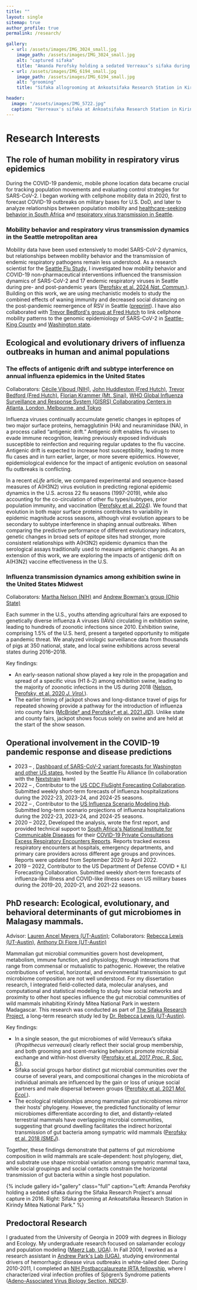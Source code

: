 ```yaml
---
title: ""
layout: single
sitemap: true
author_profile: true
permalink: /research/

gallery:
  - url: /assets/images/IMG_3024_small.jpg
    image_path: /assets/images/IMG_3024_small.jpg
    alt: "captured sifaka"
    title: "Amanda Perofsky holding a sedated Verreaux’s sifaka during the Sifaka Research Project's annual capture in 2016. The Sifaka Research Project at Ankoatsifaka Research Station captures animals periodically to mark them with collars, to monitor health, and to collect genetic material."
  - url: /assets/images/IMG_6194_small.jpg
    image_path: /assets/images/IMG_6194_small.jpg
    alt: "grooming"
    title: "Sifaka allogrooming at Ankoatsifaka Research Station in Kirindy Mitea National Park. Sifaka regularly groom one another with their tooth combs and tongues to remove ectoparasites. Photo by Amanda Perofsky"

header:
  image: "/assets/images/IMG_5722.jpg"
  caption: "Verreaux's sifaka at Ankoatsifaka Research Station in Kirindy Mitea National Park, Madagascar. Photo by Amanda Perofsky"
---
```

# Research Interests

## The role of human mobility in respiratory virus epidemics

During the COVID-19 pandemic, mobile phone location data became crucial for tracking population movements and evaluating control strategies for SARS-CoV-2. I began working with cellphone mobility data in 2020, first to forecast COVID-19 outbreaks on military bases for U.S. DoD, and later to analyze relationships between population mobility and [healthcare-seeking behavior in South Africa](https://doi.org/10.1093/cid/ciac055) and [respiratory virus transmission in Seattle](https://doi.org/10.1038/s41467-024-48528-2).

### Mobility behavior and respiratory virus transmission dynamics in the Seattle metropolitan area

Mobility data have been used extensively to model SARS-CoV-2 dynamics, but relationships between mobility behavior and the transmission of endemic respiratory pathogens remain less understood. As a research scientist for the [Seattle Flu Study](https://seattleflu.org/), I investigated how mobility behavior and COVID-19 non-pharmaceutical interventions influenced the transmission dynamics of SARS-CoV-2 and 17 endemic respiratory viruses in Seattle during pre- and post-pandemic years ([Perofsky et al. 2024 _Nat. Commun._](https://doi.org/10.1038/s41467-024-48528-2)). Building on this work, we are using mechanistic models to study the combined effects of waning immunity and decreased social distancing on the post-pandemic reemergence of RSV in Seattle ([preprint](https://www.medrxiv.org/content/10.1101/2024.09.13.24313667v1)). I have also collaborated with [Trevor Bedford's group at Fred Hutch](https://bedford.io/) to link cellphone mobility patterns to the genomic epidemiology of SARS-CoV-2 in [Seattle-King County](https://doi.org/10.1371/journal.ppat.1012117) and [Washington state](https://doi.org/10.1038/s41586-025-08637-4).

## Ecological and evolutionary drivers of influenza outbreaks in human and animal populations

### The effects of antigenic drift and subtype interference on annual influenza epidemics in the United States 

Collaborators: [Cécile Viboud (NIH)](https://www.fic.nih.gov/About/Staff/epidemiology-population-studies/Pages/default.aspx), [John Huddleston (Fred Hutch)](https://bedford.io/team/john-huddleston/), [Trevor Bedford (Fred Hutch)](https://bedford.io/), [Florian Krammer (Mt. Sinai)](https://labs.icahn.mssm.edu/krammerlab/dr-krammer/), [WHO Global Influenza Surveillance and Response System (GISRS) Collaborating Centers in Atlanta, London, Melbourne, and Tokyo](https://www.who.int/initiatives/global-influenza-surveillance-and-response-system)

Influenza viruses continually accumulate genetic changes in epitopes of two major surface proteins, hemagglutinin (HA) and neuraminidase (NA), in a process called “antigenic drift.” Antigenic drift enables flu viruses to evade immune recognition, leaving previously exposed individuals susceptible to reinfection and requiring regular updates to the flu vaccine. Antigenic drift is expected to increase host susceptibility, leading to more flu cases and in turn earlier, larger, or more severe epidemics. However, epidemiological evidence for the impact of antigenic evolution on seasonal flu outbreaks is conflicting.

In a recent _eLife_ article, we compared experimental and sequence-based measures of A(H3N2) virus evolution in predicting regional epidemic dynamics in the U.S. across 22 flu seasons (1997-2019), while also accounting for the co-circulation of other flu types/subtypes, prior population immunity, and vaccination ([Perofsky et al. 2024](https://doi.org/10.7554/eLife.91849)). We found that evolution in both major surface proteins contributes to variability in epidemic magnitude across seasons, although viral evolution appears to be secondary to subtype interference in shaping annual outbreaks. When comparing the predictive performance of different evolutionary indicators, genetic changes in broad sets of epitope sites had stronger, more consistent relationships with A(H3N2) epidemic dynamics than the serological assays traditionally used to measure antigenic changes. As an extension of this work, we are exploring the impacts of antigenic drift on A(H3N2) vaccine effectiveness in the U.S.

### Influenza transmission dynamics among exhibition swine in the United States Midwest

Collaborators: [Martha Nelson (NIH)](https://scholar.google.com/citations?user=eQaR4ywAAAAJ&hl=en) and [Andrew Bowman's group (Ohio State)](https://vet.osu.edu/preventive-medicine/vpm-research/animal-influenza-ecology-epidemiology-research-program)

Each summer in the U.S., youths attending agricultural fairs are exposed to genetically diverse influenza A viruses (IAVs) circulating in exhibition swine, leading to hundreds of zoonotic infections since 2010. Exhibition swine, comprising 1.5% of the U.S. herd, present a targeted opportunity to mitigate a pandemic threat. We analyzed virologic surveillance data from thousands of pigs at 350 national, state, and local swine exhibitions across several states during 2016–2018. 

Key findings: 
* An early-season national show played a key role in the propagation and spread of a specific virus (H1 δ-2) among exhibition swine, leading to the majority of zoonotic infections in the US during 2018 ([Nelson, Perofsky, et al. 2020 _J. Virol._](https://doi.org/10.1128/JVI.01453-20)). 
* The earlier timing of jackpot shows and long-distance travel of pigs for repeated showing provide a pathway for the introduction of influenza into county fairs ([McBride† and Perofsky† et al. 2021 _JID_](https://doi.org/10.1093/infdis/jiab122)). Unlike state and county fairs, jackpot shows focus solely on swine and are held at the start of the show season.

## Operational involvement in the COVID-19 pandemic response and disease predictions

* 2023 – , [Dashboard of SARS-CoV-2 variant forecasts for Washington and other US states](https://seattleflu.org/sars-cov-2-forecasts), hosted by the Seattle Flu Alliance (In collaboration with the [Nextstrain](https://nextstrain.org/) team)
* 2022 – , Contributor to the [US CDC FluSight Forecasting Collaboration](https://www.cdc.gov/flu/weekly/flusight/index.html). Submitted weekly short-term forecasts of influenza hospitalizations during the 2022-23, 2023-24, and 2024-25 seasons.
* 2022 – , Contributor to the [US Influenza Scenario Modeling Hub](https://fluscenariomodelinghub.org/). Submitted long-term scenario projections of influenza hospitalizations during the 2022-23, 2023-24, and 2024-25 seasons.
* 2020 – 2022, Developed the analysis, wrote the first report, and provided technical support to [South Africa's National Institute for Communicable Diseases](https://www.nicd.ac.za/) for their [COVID-19 Private Consultations Excess Respiratory Encounters Reports](https://www.nicd.ac.za/diseases-a-z-index/disease-index-covid-19/surveillance-reports/private-consultations-excess-respiratory-encounters/). Reports tracked excess respiratory encounters at hospitals, emergency departments, and primary care providers across different age groups and provinces. Reports were updated from September 2020 to April 2022.
* 2019 – 2022, Contributor to the US Department of Defense COVID + ILI Forecasting Collaboration. Submitted weekly short-term forecasts of influenza-like illness and COVID-like illness cases on US military bases during the 2019-20, 2020-21, and 2021-22 seasons.

## PhD research: Ecological, evolutionary, and behavioral determinants of gut microbiomes in Malagasy mammals.

Advisor: [Lauren Ancel Meyers (UT-Austin)](http://www.bio.utexas.edu/research/meyers/); Collaborators: [Rebecca Lewis (UT-Austin)](https://liberalarts.utexas.edu/anthropology/faculty/rl2273), [Anthony Di Fiore (UT-Austin)](https://liberalarts.utexas.edu/anthropology/faculty/ad26693)

Mammalian gut microbial communities govern host development, metabolism, immune function, and physiology, through interactions that range from commensal or mutualistic to pathogenic. However, the relative contributions of vertical, horizontal, and environmental transmission to gut microbiome composition are not well understood. For my dissertation research, I integrated field-collected data, molecular analyses, and computational and statistical modeling to study how social networks and proximity to other host species influence the gut microbial communities of wild mammals inhabiting Kirindy Mitea National Park in western Madagascar. This research was conducted as part of [The Sifaka Research Project](https://labs.la.utexas.edu/ankoatsifaka/), a long-term research study led by [Dr. Rebecca Lewis (UT-Austin)](https://liberalarts.utexas.edu/anthropology/faculty/rl2273).

Key findings: 
* In a single season, the gut microbiomes of wild Verreaux’s sifaka (_Propithecus verreauxi_) clearly reflect their social group membership, and both grooming and scent-marking behaviors promote microbial exchange and within-host diversity ([Perofsky et al. 2017 _Proc. R. Soc. B._](https://doi.org/10.1098/rspb.2017.2274)).
* Sifaka social groups harbor distinct gut microbial communities over the course of several years, and compositional changes in the microbiota of individual animals are influenced by the gain or loss of unique social partners and male dispersal between groups ([Perofsky et al. 2021 _Mol. Ecol._](https://doi.org/10.1111/mec.16193)).
* The ecological relationships among mammalian gut microbiomes mirror their hosts’ phylogeny. However, the predicted functionality of lemur microbiomes differentiate according to diet, and distantly-related terrestrial mammals have overlapping microbial communities, suggesting that ground dwelling facilitates the indirect horizontal transmission of gut bacteria among sympatric wild mammals ([Perofsky et al. 2018 _ISMEJ_](https://doi.org/10.1038/s41396-018-0251-5)).

Together, these findings demonstrate that patterns of gut microbiome composition in wild mammals are scale-dependent: host phylogeny, diet, and substrate use shape microbial variation among sympatric mammal taxa, while social groupings and social contacts constrain the horizontal transmission of gut bacteria within a single host population.

{% include gallery id="gallery" class="full" caption="Left: Amanda Perofsky holding a sedated sifaka during the Sifaka Research Project's annual capture in 2016. Right: Sifaka grooming at Ankoatsifaka Research Station in Kirindy Mitea National Park." %}

## Predoctoral Research

I graduated from the University of Georgia in 2009 with degrees in Biology and Ecology. My undergraduate research focused on salamander ecology and population modeling ([Maerz Lab, UGA](http://jcmaerz.wixsite.com/maerzlab)). In Fall 2009, I worked as a research assistant in [Andrew Park's Lab (UGA)](http://parklab.ecology.uga.edu/), studying environmental drivers of hemorrhagic disease virus outbreaks in white-tailed deer. During 2010-2011, I completed an [NIH Postbaccalaureate IRTA fellowship](https://www.training.nih.gov/research-training/pb/pb/), where I characterized viral infection profiles of Sjögren’s Syndrome patients ([Adeno-Associated Virus Biology Section, NIDCR](https://www.nidcr.nih.gov/research/conducted-at-nidcr/investigators/john-chiorini)).